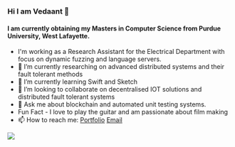 ### Hi I am Vedaant 👋
#### I am currently obtaining my Masters in Computer Science from Purdue University, West Lafayette.



- I'm working as a Research Assistant for the Electrical Department with focus on dynamic fuzzing and language servers.
- 🔭 I’m currently researching on advanced distributed systems and their fault tolerant methods
- 🌱 I’m currently learning Swift and Sketch
- 👯 I’m looking to collaborate on decentralised IOT solutions and distributed fault tolerant systems
- 💬 Ask me about blockchain and automated unit testing systems.
- Fun Fact - I love to play the guitar and am passionate about film making
- 📫 How to reach me: [Portfolio](https://vedaantrajoo.in) [Email](mailto:vedaant12345@gmail.com)




<img src="https://rb.gy/ipx2cb">